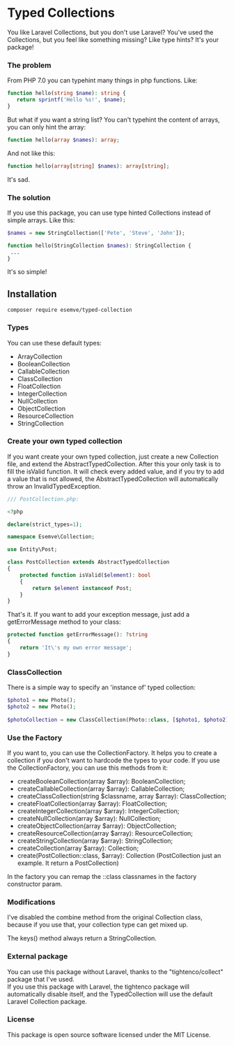 # Typed Collections

You like Laravel Collections, but you don't use Laravel? 
You've used the Collections, but you feel like something missing? Like type hints? It's your package!

### The problem

From PHP 7.0 you can typehint many things in php functions. Like:

```php 
function hello(string $name): string {
   return sprintf('Hello %s!', $name); 
}
```

But what if you want a string list? 
You can't typehint the content of arrays, you can only hint the array:
```php
function hello(array $names): array; 
```

And not like this:
```php
function hello(array[string] $names): array[string]; 
```

It's sad. 


### The solution

If you use this package, you can use type hinted Collections instead of simple arrays. Like this:

```php
$names = new StringCollection(['Pete', 'Steve', 'John']);

function hello(StringCollection $names): StringCollection {
 ...
}
```

It's so simple!


## Installation

```
composer require esemve/typed-collection
```

### Types

You can use these default types:
- ArrayCollection
- BooleanCollection
- CallableCollection
- ClassCollection
- FloatCollection
- IntegerCollection
- NullCollection
- ObjectCollection
- ResourceCollection
- StringCollection

### Create your own typed collection

If you want create your own typed collection, just create a new Collection file, and extend the AbstractTypedCollection. 
After this your only task is to fill the isValid function. 
It will check every added value, and if you try to add a value that is not allowed, the AbstractTypedCollection will automatically throw an InvalidTypedException.

```php
/// PostCollection.php:

<?php

declare(strict_types=1);

namespace Esemve\Collection;

use Entity\Post;

class PostCollection extends AbstractTypedCollection
{
    protected function isValid($element): bool
    {
        return $element instanceof Post;
    }
}

```

That's it. If you want to add your exception message, just add a getErrorMessage method to your class:

```php
protected function getErrorMessage(): ?string
{
    return 'It\'s my own error message';
}    
```

### ClassCollection

There is a simple way to specify an 'instance of' typed collection:

```php
$photo1 = new Photo();
$photo2 = new Photo();
 
$photoCollection = new ClassCollection(Photo::class, [$photo1, $photo2])
```

### Use the Factory

If you want to, you can use the CollectionFactory. 
It helps you to create a collection if you don't want to hardcode the types to your code.
If you use the CollectionFactory, you can use this methods from it:

- createBooleanCollection(array $array): BooleanCollection;
- createCallableCollection(array $array): CallableCollection;
- createClassCollection(string $classname, array $array): ClassCollection;
- createFloatCollection(array $array): FloatCollection;
- createIntegerCollection(array $array): IntegerCollection;
- createNullCollection(array $array): NullCollection;
- createObjectCollection(array $array): ObjectCollection;
- createResourceCollection(array $array): ResourceCollection;
- createStringCollection(array $array): StringCollection;
- createCollection(array $array): Collection;
- create(PostCollection::class, $array): Collection (PostCollection just an example. It return a PostCollection)

In the factory you can remap the ::class classnames in the factory constructor param.


### Modifications

I've disabled the combine method from the original Collection class, because if you use that, your collection type can get mixed up.

The keys() method always return a StringCollection.


### External package

You can use this package without Laravel, thanks to the "tightenco/collect" package that I've used.  
If you use this package with Laravel, the tightenco package will automatically disable itself, and the TypedCollection will use the default Laravel Collection package.

### License

This package is open source software licensed under the MIT License.
 
